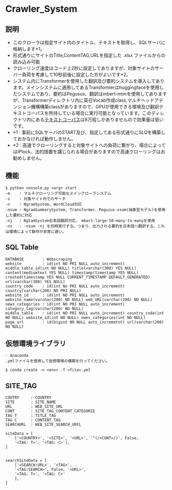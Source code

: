 # Crawler_System

## 説明
- このクローラは指定サイト内のタイトル、テキストを取得し、SQLサーバに格納します*1。
- 形式通りにサイトのTitle,ContentTAG,URLを指定した .xlsx ファイルからの読み込み可能
- クローリング速度はコード上2秒に設定してありますが、対象サイトのサーバー負荷を考慮して10秒前後に設定した方がよいです*2。
- システム内にTransformerを使用した翻訳及び要約システムを導入してあります。メインシステムに適用してあるTransformerはhuggingfaceを使用したシステムであり、要約はPegusus、翻訳はmbert-mtmを使用してありますが、Transformerディレクトリ内に英日Vocab作成class,マルチヘッドアテンション機構構築classがありますので、GPUが使用できる環境及び翻訳テキストコーパスを所持している場合に実行可能となっています。このディレクトリ内にある[テキストコーパス](http://www.manythings.org/anki/)は8万程しかありませんので効果量は低いです。
- *1 : 事前にSQLサーバのSTART及び、指定してある形式通りにSLQを構築しておかなければ動作しません。
- *2 : 高速でクローリングすると対象サイトへの負荷に繋がり、場合によってはIPlock、法的措置を講じられる場合がありますので高速クローリングはお勧めしません。

## **機能**
    $ python console.py <arg> start
    -m    : マルチクローリング可能なメインクローラシステム
    -s    : 対象サイト内でのサーチ
    -n    : NgramSystem, WordCloud対応
    -nsum : NgramSummarySystem, Transformer、Pegusus-xsum(抽象型モデル)を使用した要約に対応
    -nj   : NgtamSystem日本語翻訳対応、　mbart-large-50-many-to-manyを使用
    -ns   : -nsum -nj を同時実行する。つまり、出力される要約を日本語へ翻訳する。これは環境によって動作が非常に遅い。

## **SQL Table**
    
    DATABASE        : Webscraping
    website         : id(int NO PRI NULL auto_increment) middle_table_id(int NO NULL) title(varchar(300) YES NULL) content(mediumtext YES NULL) timestamp(timestamp YES NULL) created(timestamp YES NULL CURRENT_TIMESTAMP DEFAULT_GENERATED) url(varchar(300) YES NULL)
    country_code    : id(int No PRI NULL auto_increment) country(varchar(200) NO PRI NULL)
    website_id      : id(int NO PRI NULL auto_increment) website_name(varchar(200) NO NULL) web_URL(varchar(200) NO NULL)
    news_categories : id(int NO PRI NULL auto_increment) category_tag(varchar(200) NO NULL)
    middle_table    : id(int NO PRI NULL auto_increment) country_code(int NO NULL) website_id(int NO NULL) nwes_categories(int NO NULL)
    page_url        : id(bigint NO NULL auto_incremetnt) url(varchar(200) NO NULL)    

## 仮想環境ライブラリ

    - Anaconda
    .ymlファイルを使用して仮想環境の構築を行ってください。
    
    $ conda create -n <env> -f <file>.yml

## SITE_TAG

    COUTRY     : COUNTRY
    SITE       : SITE_NAME
    URL        : WEB_SITE_URL
    CONT       : SITE_TAG_CONTENT_CATEGORIE
    TAG T      : TITLE_TAG
    TAG C      : CONTENT_TAG
    SEARCHURL  : WEB_SITE_SEARCH_URFL
    
    siteData = [
        ['<COUNTRY>', '<SITE>', '<URL>', '^(/<CONT>/)', False,
        '<TAG: T>', '<TAG: C>'],
    ]


    searchSiteData = [
        ['<SEARCH:URL>', '<TAG>',
        '<TAG:SEARCH>', False, '<URL>',
        '<TAG: T>', '<TAG: C>'
        ],
    ]
    
    
